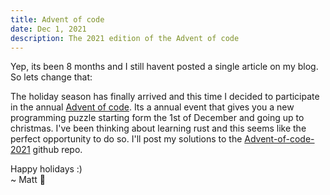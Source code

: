 ```yaml
---
title: Advent of code
date: Dec 1, 2021
description: The 2021 edition of the Advent of code
---
```

Yep, its been 8 months and I still havent posted a single article on my blog. So lets change that:

The holiday season has finally arrived and this time I decided to participate in the annual [Advent of code](https://adventofcode.com/). Its a annual event that gives you a new programming puzzle starting form the 1st of December and going up to christmas. I've been thinking about learning rust and this seems like the perfect opportunity to do so. I'll post my solutions to the [Advent-of-code-2021](https://github.com/cappig/Advent-of-code-2021) github repo.

Happy holidays :)
</br>
~ Matt 🎄